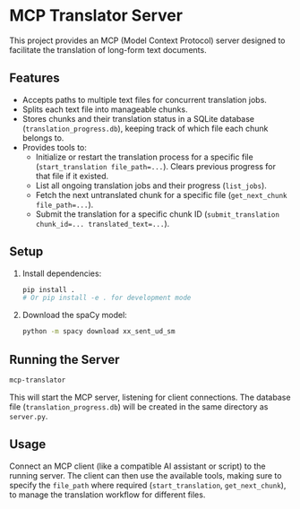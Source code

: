 # MCP Translator Server

This project provides an MCP (Model Context Protocol) server designed to facilitate the translation of long-form text documents.

## Features

*   Accepts paths to multiple text files for concurrent translation jobs.
*   Splits each text file into manageable chunks.
*   Stores chunks and their translation status in a SQLite database (`translation_progress.db`), keeping track of which file each chunk belongs to.
*   Provides tools to:
    *   Initialize or restart the translation process for a specific file (`start_translation file_path=...`). Clears previous progress for that file if it existed.
    *   List all ongoing translation jobs and their progress (`list_jobs`).
    *   Fetch the next untranslated chunk for a specific file (`get_next_chunk file_path=...`).
    *   Submit the translation for a specific chunk ID (`submit_translation chunk_id=... translated_text=...`).

## Setup

1.  Install dependencies:
    ```bash
    pip install .
    # Or pip install -e . for development mode
    ```

2.  Download the spaCy model:
    ```bash
    python -m spacy download xx_sent_ud_sm
    ```

## Running the Server

```bash
mcp-translator
```

This will start the MCP server, listening for client connections. The database file (`translation_progress.db`) will be created in the same directory as `server.py`.

## Usage

Connect an MCP client (like a compatible AI assistant or script) to the running server. The client can then use the available tools, making sure to specify the `file_path` where required (`start_translation`, `get_next_chunk`), to manage the translation workflow for different files. 